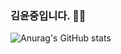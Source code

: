 ### 김윤중입니다. 🙇‍♂️

![Anurag's GitHub stats](https://github-readme-stats.vercel.app/api?username=YunJ96&show_icons=true&theme=vue)

<!--
**YunJ96/YunJ96** is a ✨ _special_ ✨ repository because its `README.md` (this file) appears on your GitHub profile.

Here are some ideas to get you started:

- 🔭 I’m currently working on ...
- 🌱 I’m currently learning ...
- 👯 I’m looking to collaborate on ...
- 🤔 I’m looking for help with ...
- 💬 Ask me about ...
- 📫 How to reach me: ...
- 😄 Pronouns: ...
- ⚡ Fun fact: ...
-->
